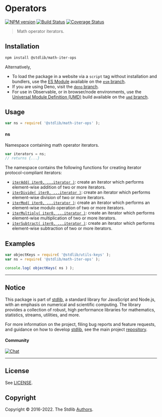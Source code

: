 <!--

@license Apache-2.0

Copyright (c) 2020 The Stdlib Authors.

Licensed under the Apache License, Version 2.0 (the "License");
you may not use this file except in compliance with the License.
You may obtain a copy of the License at

   http://www.apache.org/licenses/LICENSE-2.0

Unless required by applicable law or agreed to in writing, software
distributed under the License is distributed on an "AS IS" BASIS,
WITHOUT WARRANTIES OR CONDITIONS OF ANY KIND, either express or implied.
See the License for the specific language governing permissions and
limitations under the License.

-->

# Operators

[![NPM version][npm-image]][npm-url] [![Build Status][test-image]][test-url] [![Coverage Status][coverage-image]][coverage-url] <!-- [![dependencies][dependencies-image]][dependencies-url] -->

> Math operator iterators.

<section class="installation">

## Installation

```bash
npm install @stdlib/math-iter-ops
```

Alternatively,

-   To load the package in a website via a `script` tag without installation and bundlers, use the [ES Module][es-module] available on the [`esm` branch][esm-url].
-   If you are using Deno, visit the [`deno` branch][deno-url].
-   For use in Observable, or in browser/node environments, use the [Universal Module Definition (UMD)][umd] build available on the [`umd` branch][umd-url].

</section>

<section class="usage">

## Usage

```javascript
var ns = require( '@stdlib/math-iter-ops' );
```

#### ns

Namespace containing math operator iterators.

```javascript
var iterators = ns;
// returns {...}
```

The namespace contains the following functions for creating iterator protocol-compliant iterators:

<!-- <toc pattern="*"> -->

<div class="namespace-toc">

-   <span class="signature">[`iterAdd( iter0, ...iterator )`][@stdlib/math/iter/ops/add]</span><span class="delimiter">: </span><span class="description">create an iterator which performs element-wise addition of two or more iterators.</span>
-   <span class="signature">[`iterDivide( iter0, ...iterator )`][@stdlib/math/iter/ops/divide]</span><span class="delimiter">: </span><span class="description">create an iterator which performs element-wise division of two or more iterators.</span>
-   <span class="signature">[`iterMod( iter0, ...iterator )`][@stdlib/math/iter/ops/mod]</span><span class="delimiter">: </span><span class="description">create an iterator which performs an element-wise modulo operation of two or more iterators.</span>
-   <span class="signature">[`iterMultiply( iter0, ...iterator )`][@stdlib/math/iter/ops/multiply]</span><span class="delimiter">: </span><span class="description">create an iterator which performs element-wise multiplication of two or more iterators.</span>
-   <span class="signature">[`iterSubtract( iter0, ...iterator )`][@stdlib/math/iter/ops/subtract]</span><span class="delimiter">: </span><span class="description">create an iterator which performs element-wise subtraction of two or more iterators.</span>

</div>

<!-- </toc> -->

</section>

<!-- /.usage -->

<section class="examples">

## Examples

<!-- TODO: better examples -->

<!-- eslint no-undef: "error" -->

```javascript
var objectKeys = require( '@stdlib/utils-keys' );
var ns = require( '@stdlib/math-iter-ops' );

console.log( objectKeys( ns ) );
```

</section>

<!-- /.examples -->

<!-- Section for related `stdlib` packages. Do not manually edit this section, as it is automatically populated. -->

<section class="related">

</section>

<!-- /.related -->

<!-- Section for all links. Make sure to keep an empty line after the `section` element and another before the `/section` close. -->


<section class="main-repo" >

* * *

## Notice

This package is part of [stdlib][stdlib], a standard library for JavaScript and Node.js, with an emphasis on numerical and scientific computing. The library provides a collection of robust, high performance libraries for mathematics, statistics, streams, utilities, and more.

For more information on the project, filing bug reports and feature requests, and guidance on how to develop [stdlib][stdlib], see the main project [repository][stdlib].

#### Community

[![Chat][chat-image]][chat-url]

---

## License

See [LICENSE][stdlib-license].


## Copyright

Copyright &copy; 2016-2022. The Stdlib [Authors][stdlib-authors].

</section>

<!-- /.stdlib -->

<!-- Section for all links. Make sure to keep an empty line after the `section` element and another before the `/section` close. -->

<section class="links">

[npm-image]: http://img.shields.io/npm/v/@stdlib/math-iter-ops.svg
[npm-url]: https://npmjs.org/package/@stdlib/math-iter-ops

[test-image]: https://github.com/stdlib-js/math-iter-ops/actions/workflows/test.yml/badge.svg?branch=main
[test-url]: https://github.com/stdlib-js/math-iter-ops/actions/workflows/test.yml?query=branch:main

[coverage-image]: https://img.shields.io/codecov/c/github/stdlib-js/math-iter-ops/main.svg
[coverage-url]: https://codecov.io/github/stdlib-js/math-iter-ops?branch=main

<!--

[dependencies-image]: https://img.shields.io/david/stdlib-js/math-iter-ops.svg
[dependencies-url]: https://david-dm.org/stdlib-js/math-iter-ops/main

-->

[umd]: https://github.com/umdjs/umd
[es-module]: https://developer.mozilla.org/en-US/docs/Web/JavaScript/Guide/Modules

[deno-url]: https://github.com/stdlib-js/math-iter-ops/tree/deno
[umd-url]: https://github.com/stdlib-js/math-iter-ops/tree/umd
[esm-url]: https://github.com/stdlib-js/math-iter-ops/tree/esm

[chat-image]: https://img.shields.io/gitter/room/stdlib-js/stdlib.svg
[chat-url]: https://gitter.im/stdlib-js/stdlib/

[stdlib]: https://github.com/stdlib-js/stdlib

[stdlib-authors]: https://github.com/stdlib-js/stdlib/graphs/contributors

[stdlib-license]: https://raw.githubusercontent.com/stdlib-js/math-iter-ops/main/LICENSE

<!-- <toc-links> -->

[@stdlib/math/iter/ops/add]: https://github.com/stdlib-js/math-iter-ops-add

[@stdlib/math/iter/ops/divide]: https://github.com/stdlib-js/math-iter-ops-divide

[@stdlib/math/iter/ops/mod]: https://github.com/stdlib-js/math-iter-ops-mod

[@stdlib/math/iter/ops/multiply]: https://github.com/stdlib-js/math-iter-ops-multiply

[@stdlib/math/iter/ops/subtract]: https://github.com/stdlib-js/math-iter-ops-subtract

<!-- </toc-links> -->

</section>

<!-- /.links -->
